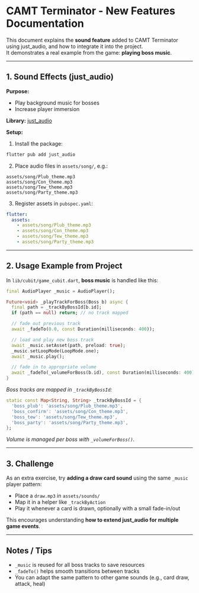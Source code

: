# CAMT Terminator - New Features Documentation

This document explains the **sound feature** added to CAMT Terminator using just_audio, and how to integrate it into the project.  
It demonstrates a real example from the game: **playing boss music**.

---

## 1. Sound Effects (just_audio)

**Purpose:**

* Play background music for bosses
* Increase player immersion

**Library:** [just_audio](https://pub.dev/packages/just_audio)

**Setup:**

1. Install the package:

```bash
flutter pub add just_audio
````

2. Place audio files in `assets/song/`, e.g.:

```
assets/song/Plub_theme.mp3
assets/song/Con_theme.mp3
assets/song/Tew_theme.mp3
assets/song/Party_theme.mp3
```

3. Register assets in `pubspec.yaml`:

```yaml
flutter:
  assets:
    - assets/song/Plub_theme.mp3
    - assets/song/Con_theme.mp3
    - assets/song/Tew_theme.mp3
    - assets/song/Party_theme.mp3
```

---

## 2. Usage Example from Project

In `lib/cubit/game_cubit.dart`, **boss music** is handled like this:

```dart
final AudioPlayer _music = AudioPlayer();

Future<void> _playTrackForBoss(Boss b) async {
  final path = _trackByBossId[b.id];
  if (path == null) return; // no track mapped

  // fade out previous track
  await _fadeTo(0.0, const Duration(milliseconds: 400));

  // load and play new boss track
  await _music.setAsset(path, preload: true);
  _music.setLoopMode(LoopMode.one);
  await _music.play();

  // fade in to appropriate volume
  await _fadeTo(_volumeForBoss(b.id), const Duration(milliseconds: 400));
}
```

*Boss tracks are mapped in `_trackByBossId`:*

```dart
static const Map<String, String> _trackByBossId = {
  'boss_plub': 'assets/song/Plub_theme.mp3',
  'boss_confirm': 'assets/song/Con_theme.mp3',
  'boss_tew': 'assets/song/Tew_theme.mp3',
  'boss_party': 'assets/song/Party_theme.mp3',
};
```

*Volume is managed per boss with `_volumeForBoss()`.*

---

## 3. Challenge

As an extra exercise, try **adding a draw card sound** using the same `_music` player pattern:

* Place a `draw.mp3` in `assets/sounds/`
* Map it in a helper like `_trackByAction`
* Play it whenever a card is drawn, optionally with a small fade-in/out

This encourages understanding **how to extend just_audio for multiple game events**.

---

## Notes / Tips

* `_music` is reused for all boss tracks to save resources
* `_fadeTo()` helps smooth transitions between tracks
* You can adapt the same pattern to other game sounds (e.g., card draw, attack, heal)